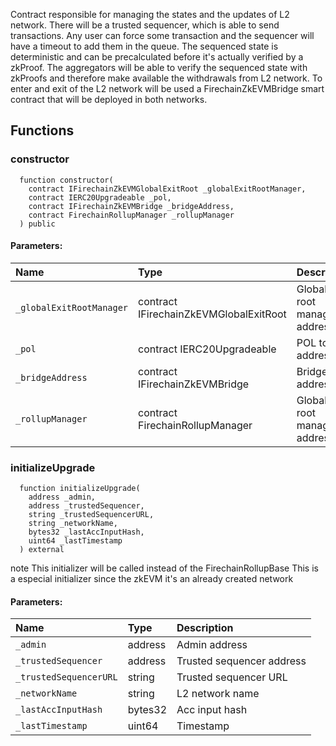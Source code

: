 Contract responsible for managing the states and the updates of L2 network.
There will be a trusted sequencer, which is able to send transactions.
Any user can force some transaction and the sequencer will have a timeout to add them in the queue.
The sequenced state is deterministic and can be precalculated before it's actually verified by a zkProof.
The aggregators will be able to verify the sequenced state with zkProofs and therefore make available the withdrawals from L2 network.
To enter and exit of the L2 network will be used a FirechainZkEVMBridge smart contract that will be deployed in both networks.


## Functions
### constructor
```solidity
  function constructor(
    contract IFirechainZkEVMGlobalExitRoot _globalExitRootManager,
    contract IERC20Upgradeable _pol,
    contract IFirechainZkEVMBridge _bridgeAddress,
    contract FirechainRollupManager _rollupManager
  ) public
```


#### Parameters:
| Name | Type | Description                                                          |
| :--- | :--- | :------------------------------------------------------------------- |
|`_globalExitRootManager` | contract IFirechainZkEVMGlobalExitRoot | Global exit root manager address
|`_pol` | contract IERC20Upgradeable | POL token address
|`_bridgeAddress` | contract IFirechainZkEVMBridge | Bridge address
|`_rollupManager` | contract FirechainRollupManager | Global exit root manager address

### initializeUpgrade
```solidity
  function initializeUpgrade(
    address _admin,
    address _trustedSequencer,
    string _trustedSequencerURL,
    string _networkName,
    bytes32 _lastAccInputHash,
    uint64 _lastTimestamp
  ) external
```
note This initializer will be called instead of the FirechainRollupBase
This is a especial initializer since the zkEVM it's an already created network


#### Parameters:
| Name | Type | Description                                                          |
| :--- | :--- | :------------------------------------------------------------------- |
|`_admin` | address | Admin address
|`_trustedSequencer` | address | Trusted sequencer address
|`_trustedSequencerURL` | string | Trusted sequencer URL
|`_networkName` | string | L2 network name
|`_lastAccInputHash` | bytes32 | Acc input hash
|`_lastTimestamp` | uint64 | Timestamp

